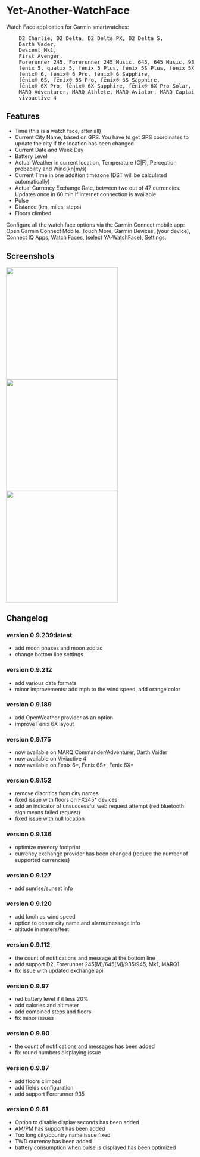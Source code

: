 # Yet-Another-WatchFace

Watch Face application for Garmin smartwatches: 
<pre>
    D2 Charlie, D2 Delta, D2 Delta PX, D2 Delta S, 
    Darth Vader, 
    Descent Mk1, 
    First Avenger, 
    Forerunner 245, Forerunner 245 Music, 645, 645 Music, 935, 945, 
    fēnix 5, quatix 5, fēnix 5 Plus, fēnix 5S Plus, fēnix 5X, tactix Charlie, fēnix 5X Plus, 
    fēnix® 6, fēnix® 6 Pro, fēnix® 6 Sapphire, 
    fēnix® 6S, fēnix® 6S Pro, fēnix® 6S Sapphire, 
    fēnix® 6X Pro, fēnix® 6X Sapphire, fēnix® 6X Pro Solar, tactix® Delta Sapphire, 
    MARQ Adventurer, MARQ Athlete, MARQ Aviator, MARQ Captain, MARQ Commander, MARQ Driver, MARQ Expedition, 
    vivoactive 4 
</pre>
## Features
- Time (this is a watch face, after all) 
- Current City Name, based on GPS. You have to get GPS coordinates to update the city if the location has been changed 
- Current Date and Week Day
- Battery Level
- Actual Weather in current location, Temperature (C|F), Perception probability and Wind(kn|m/s)
- Current Time in one addition timezone (DST will be calculated automatically)
- Actual Currency Exchange Rate, between two out of 47 currencies. Updates once in 60 min if internet connection is available
- Pulse
- Distance (km, miles, steps)
- Floors climbed

Configure all the watch face options via the Garmin Connect mobile app:
Open Garmin Connect Mobile. Touch More, Garmin Devices, (your device), Connect IQ Apps, Watch Faces, (select YA-WatchFace), Settings.

## Screenshots
<img src="https://raw.githubusercontent.com/Laverlin/Yet-Another-WatchFace/master/resources/screens/WatchScreen1.png" height="300px" /> <img src="https://raw.githubusercontent.com/Laverlin/Yet-Another-WatchFace/master/resources/screens/WatchScreen2.png" height="300px" />  <img src="https://raw.githubusercontent.com/Laverlin/Yet-Another-WatchFace/master/resources/screens/WatchScreen3.png" height="300px" />



## Changelog

### version 0.9.239:latest
- add moon phases and moon zodiac
- change bottom line settings

### version 0.9.212 
- add various date formats
- minor improvements: add mph to the wind speed, add orange color

### version 0.9.189
- add OpenWeather provider as an option
- improve Fenix 6X layout

### version 0.9.175

- now available on MARQ Commander/Adventurer, Darth Vaider
- now available on Viviactive 4
- now available on Fenix 6*, Fenix 6S*, Fenix 6X*

### version 0.9.152
- remove diacritics from city names
- fixed issue with floors on FX245* devices
- add an indicator of unsuccessful web request attempt (red bluetooth sign means failed request)
- fixed issue with null location

### version  0.9.136
- optimize memory footprint
- currency exchange provider has been changed (reduce the number of supported currencies)

### version 0.9.127
- add sunrise/sunset info

### version 0.9.120
- add km/h as wind speed
- option to center city name and alarm/message info
- altitude in meters/feet

### version 0.9.112
- the count of notifications and message  at the bottom line
- add support D2, Forerunner 245[M]/645[M]/935/945, Mk1, MARQ1
- fix issue with updated exchange api

### version 0.9.97 
- red battery level if it less 20%
- add calories and altimeter
- add combined steps and floors  
- fix minor issues

### version 0.9.90
- the count of notifications and messages has been added
- fix round numbers displaying issue

### version 0.9.87
- add floors climbed 
- add fields configuration 
- add support Forerunner 935 

### version 0.9.61 
- Option to disable display seconds has been added
- AM/PM has support has been added
- Too long city/country name issue fixed
- TWD currency has been added
- battery consumption when pulse is displayed has been optimized 
